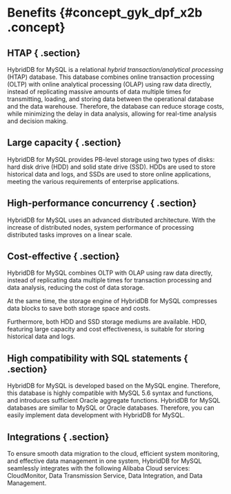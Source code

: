 # Benefits {#concept_gyk_dpf_x2b .concept}

## HTAP { .section}

HybridDB for MySQL is a relational *hybrid transaction/analytical processing* \(HTAP\) database. This database combines online transaction processing \(OLTP\) with online analytical processing \(OLAP\) using raw data directly, instead of replicating massive amounts of data multiple times for transmitting, loading, and storing data between the operational database and the data warehouse. Therefore, the database can reduce storage costs, while minimizing the delay in data analysis, allowing for real-time analysis and decision making.

## Large capacity { .section}

HybridDB for MySQL provides PB-level storage using two types of disks: hard disk drive \(HDD\) and solid state drive \(SSD\). HDDs are used to store historical data and logs, and SSDs are used to store online applications, meeting the various requirements of enterprise applications.

## High-performance concurrency { .section}

HybridDB for MySQL uses an advanced distributed architecture. With the increase of distributed nodes, system performance of processing distributed tasks improves on a linear scale.

## Cost-effective { .section}

HybridDB for MySQL combines OLTP with OLAP using raw data directly, instead of replicating data multiple times for transaction processing and data analysis, reducing the cost of data storage.

At the same time, the storage engine of HybridDB for MySQL compresses data blocks to save both storage space and costs.

Furthermore, both HDD and SSD storage mediums are available. HDD, featuring large capacity and cost effectiveness, is suitable for storing historical data and logs.

## High compatibility with SQL statements { .section}

HybridDB for MySQL is developed based on the MySQL engine. Therefore, this database is highly compatible with MySQL 5.6 syntax and functions, and introduces sufficient Oracle aggregate functions. HybridDB for MySQL databases are similar to MySQL or Oracle databases. Therefore, you can easily implement data development with HybridDB for MySQL.

## Integrations { .section}

To ensure smooth data migration to the cloud, efficient system monitoring, and effective data management in one system, HybridDB for MySQL seamlessly integrates with the following Alibaba Cloud services: CloudMonitor, Data Transmission Service, Data Integration, and Data Management.


